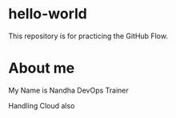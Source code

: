 # hello-world
This repository is for practicing the GitHub Flow.
# About me

My Name is Nandha
DevOps Trainer


Handling Cloud also
